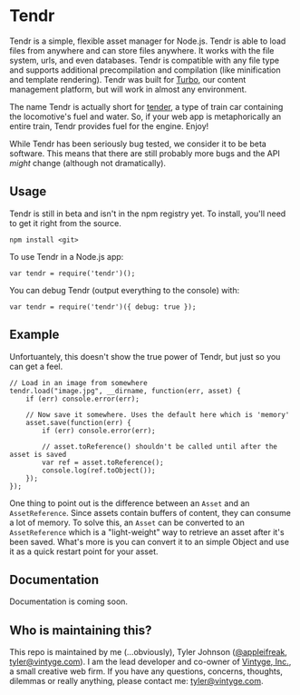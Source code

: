 # Tendr

Tendr is a simple, flexible asset manager for Node.js. Tendr is able to load files from anywhere and can store files anywhere. It works with the file system, urls, and even databases. Tendr is compatible with any file type and supports additional precompilation and compilation (like minification and template rendering). Tendr was built for [Turbo](https://github.com/appleifreak/Turbo), our content management platform, but will work in almost any environment.

The name Tendr is actually short for [tender](http://en.wikipedia.org/wiki/Tender_(rail)), a type of train car containing the locomotive's fuel and water. So, if your web app is metaphorically an entire train, Tendr provides fuel for the engine. Enjoy!

While Tendr has been seriously bug tested, we consider it to be beta software. This means that there are still probably more bugs and the API *might* change (although not dramatically).

## Usage

Tendr is still in beta and isn't in the npm registry yet. To install, you'll need to get it right from the source.

	npm install <git>

To use Tendr in a Node.js app:
	
	var tendr = require('tendr')();

You can debug Tendr (output everything to the console) with:

	var tendr = require('tendr')({ debug: true });

## Example

Unfortuantely, this doesn't show the true power of Tendr, but just so you can get a feel.

	// Load in an image from somewhere
	tendr.load("image.jpg", __dirname, function(err, asset) {
		if (err) console.error(err);
		
		// Now save it somewhere. Uses the default here which is 'memory'
		asset.save(function(err) {
			if (err) console.error(err);
			
			// asset.toReference() shouldn't be called until after the asset is saved
			var ref = asset.toReference();
			console.log(ref.toObject());
		});
	});

One thing to point out is the difference between an `Asset` and an `AssetReference`. Since assets contain buffers of content, they can consume a lot of memory. To solve this, an `Asset` can be converted to an `AssetReference` which is a "light-weight" way to retrieve an asset after it's been saved. What's more is you can convert it to an simple Object and use it as a quick restart point for your asset.

## Documentation

Documentation is coming soon.

## Who is maintaining this?

This repo is maintained by me (…obviously), Tyler Johnson ([@appleifreak](http://github.com/appleifreak), <tyler@vintyge.com>). I am the lead developer and co-owner of [Vintyge, Inc.](http://vintyge.com), a small creative web firm. If you have any questions, concerns, thoughts, dilemmas or really anything, please contact me: <tyler@vintyge.com>.